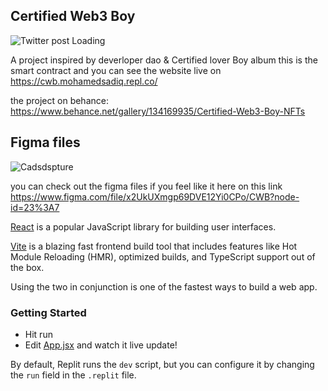 ## Certified Web3 Boy

![Twitter post Loading](https://user-images.githubusercontent.com/65205272/147594652-c920f1d5-accc-4cbd-9ae0-b83af3b34306.png)


A project inspired by deverloper dao & Certified lover Boy album this is the smart contract and you can see the website live on https://cwb.mohamedsadiq.repl.co/

the project on behance:
https://www.behance.net/gallery/134169935/Certified-Web3-Boy-NFTs

## Figma files
![Cadsdspture](https://user-images.githubusercontent.com/65205272/147595032-18317df0-e208-4c74-927e-4804977a6e5d.PNG)

you can check out the figma files if you feel like it here on this link https://www.figma.com/file/x2UkUXmgp69DVE12Yi0CPo/CWB?node-id=23%3A7

[React](https://reactjs.org/) is a popular JavaScript library for building user interfaces.

[Vite](https://vitejs.dev/) is a blazing fast frontend build tool that includes features like Hot Module Reloading (HMR), optimized builds, and TypeScript support out of the box.

Using the two in conjunction is one of the fastest ways to build a web app.

### Getting Started
- Hit run
- Edit [App.jsx](#src/App.jsx) and watch it live update!

By default, Replit runs the `dev` script, but you can configure it by changing the `run` field in the `.replit` file.
